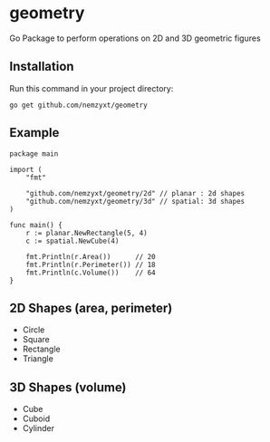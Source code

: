 # geometry

Go Package to perform operations on 2D and 3D geometric figures

## Installation

Run this command in your project directory:

```
go get github.com/nemzyxt/geometry
```

## Example

```
package main

import (
    "fmt"

    "github.com/nemzyxt/geometry/2d" // planar : 2d shapes
    "github.com/nemzyxt/geometry/3d" // spatial: 3d shapes
)

func main() {
    r := planar.NewRectangle(5, 4)
    c := spatial.NewCube(4)

    fmt.Println(r.Area())      // 20
    fmt.Println(r.Perimeter()) // 18
    fmt.Println(c.Volume())    // 64
}
```

## 2D Shapes (area, perimeter)

- Circle
- Square
- Rectangle
- Triangle

## 3D Shapes (volume)

- Cube
- Cuboid
- Cylinder
